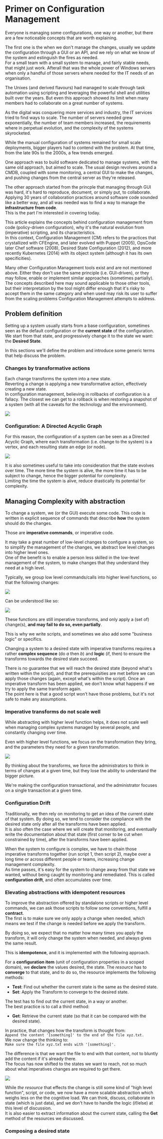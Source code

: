 # Primer on Configuration Management

Everyone is managing some configurations, one way or another, but there are a few noticeable
concepts that are worth explaining.  

The first one is the when we don't manage the changes, usually we update the configuration through
a GUI or an API, and we rely on what we know of the system and estinguish the fires as needed.  
For a small team with a small system to manage, and fairly stable needs, that might just work.
Afterall that was the whole power of Windows servers when only a handful of those servers where needed
for the IT needs of an organisation.

The Unixes (and derived flavours) had managed to scale through task automation using scripting and 
leveraging the powerful shell and utilities built over the years. But even this approach showed its limit
when many members had to collaborate on a great number of systems. 

As the digital was conquering more services and industry, the IT services tried to find ways to
scale. The number of servers needed grew exponentially, the number of team members increased, the
requirements where in perpetual evolution, and the complexity of the systems skyrocketed.  

While the manual configuration of systems remained for small scale deployments, bigger players had to 
contend with the problem. At that time, from the late 90s to the 2000s, a few trends emerged.

One approach was to build software dedicated to manage systems, with the same old approach, but aimed to scale.
The usual design revolves around a CMDB, coupled with some monitoring, a central GUI to make the changes,
and pushing changes from the central server as they're released. 

The other approach started from the princple that managing through GUI was hard, it's hard to reproduce, 
document, or simply put, to collaborate. Applying 30 years of collaboration practices around software code
sounded like a better way, and all was needed was to find a way to manage the **infrastructure from code**.  
This is the part I'm interested in covering today.

This article explains the concepts behind configuration management from code (policy-driven configuration),
why it's the natural evolution from (imperative) scripting, and its characteristics.  
In this context, Configuration Management (CM) refers to the practices that crystallized with CFEngine,
and later evolved with Puppet (2005), OpsCode later Chef software (2008), Desired State Configuration
(2012), and more recently Kubernetes (2014) with its object system (although it has its own specificities).

Many other Configuration Management tools exist and are not mentioned above. Either they don't use the same
principle (i.e. GUI-driven), or they may follow, enable or implement similar approaches (sometimes partially).
The concepts described here may sound applicable to those other tools, but their interpretation by the tool
might differ enough that it's risky to accept them in the same category and when used may risk its user
to suffer from the scaling problems Configuration Management attempts to address.

## Problem definition

Setting up a system usually starts from a base configuration, sometimes seen as the default configuration or
the **current state** of the configuration. We start from that state, and progressively change it to the
state we want: the **Desired State**.  

In this sections we'll define the problem and introduce some generic terms that help discuss the problem.

### Changes by transformative actions

Each change transforms the system into a new state.  
Reverting a change is applying a new transformative action, effectively creating a new state.  
In configuration management, believing in rollbacks of configuration is a fallacy. The closest we can get to a
rollback is when restoring a snapshot of a system (with all the caveats for the technology and the environment).

<img src="./assets/transform.png" />

### Configuration: A Directed Acyclic Graph

For this reason, the configuration of a system can be seen as a Directed Acyclic Graph, where each transformation
(i.e. change to the system) is a vertex, and each resulting state an edge (or node).

<img src="./assets/DAG.png">

It is also sometimes useful to take into consideration that the state evolves over time. The more time the system
is alive, the more time it has to be subject to change, hence the bigger potential for complexity.  
Limiting the time the system is alive, reduce drastically its potential for complexity.

## Managing Complexity with abstraction

To change a system, we (or the GUI) execute some code.
This code is written in explicit sequence of commands that describe **how** the system
should do the changes.  

Those are **imperative commands**, or imperative code.

It may take a great number of low-level changes to configure a system, so to simplify the management
of the changes, we abstract low level changes into higher level ones.  
One of the benefit is to enable a person less skilled in the low-level management of the system, to make changes that 
they understand they need at a high level.

Typically, we group low level commands/calls into higher level
functions, so that the following changes:  

<img src="./assets/low_level_cmds.png">

Can be understood like so:

<img src="./assets/high_level_function.png" />

These functions are still imperative transforms, and only apply a (set of) change(s),
**and may fail to do so, even partially**.  

This is why we write scripts, and sometimes we also add some "business logic" or specifics.

Changing a system to a desired state with imperative
transforms requires a rather **complex sequence**
(do _a_ then _b_) and **logic** (if, then) to ensure the transforms
towards the desired state succeed.

There is no guarantee that we will reach the desired state
(beyond what's written within the script),
and that the prerequisities are met before we can apply those
changes (again, except what's within the script).
Once an imperative transform has been applied, we don't know
what happens if we try to apply the same transform again.  
The point here is that a good script won't have those problems,
but it's not safe to make any assumptions.

### Imperative transforms do not scale well

While abstracting with higher level function helps, it does not scale
well when managing complex systems managed by several people, and constantly
changing over time.

Even with higher level functions, we focus on the transformation they bring, and the
parameters they need for a given transformation.  

<img src="./assets/chaining_imperative_transforms.png" />

By thinking about the transforms, we force the administrators to think in terms
of changes at a given time, but they lose the ability to understand the bigger picture.

We're making the configuration transactional, and the administrator focuses
on a single transaction at a given time.

### Configuration Drift

Traditionally, we then rely on monitoring to get an idea of the current 
state of that system. By doing so, we tend to consider the compliance with the 
desired state only after all the transforms have been applied.  
It is also often the case where we will create that monitoring, and eventually
write the documentation about that state (first corner to be cut when
constrained by time), after the transforms have been applied.

When the system to configure is complex, we have to chain those imperative
transforms together (run script 1, then script 2), maybe over a long time or
across different people or teams, increasing change management complexity.  
As time passes, it's easy for the system to change away from that state
we wanted, without being caught by monitoring and remediated. This is called
**configuration drift**, and often accumulates over time.

### Elevating abstractions with **idempotent** resources

To improve the abstraction offered by standalone scripts or higher level
commands, we can ask those scripts to follow some conventions, fulfill a **contract**.  
The first is to make sure we only apply a change when needed,
which means we test if the change is needed before we apply the transform.  

By doing so, we expect that no matter how many times you apply the transform,
it will only change the system when needed, and always gives the same result.  

This is **idempotence**, and it is implemented with the following approach.

For a **configuration item** (unit of configuration properties in a scoped domain),
we **declare** the values desired, the state.
The _resource_ has to **converge** to that state, and to do so, the resource
implements the following methods:
- **Test**: Find out whether the current state is the same as the desired state.
- **Set**: Apply the Transform to converge to the desired state.

The test has to find out the current state, in a way or another.  
The best practice is to call a third method:
- **Get**: Retrieve the current state (so that it can be compared with the desired state).

In practice, that changes how the transform is thought from:  
`Append the content '[something]' to the end of the file xyz.txt.`  
We now change the thinking to:  
`Make sure the file xyz.txt ends with '[something]'.`

The difference is that we want the file to end with that content, not to bluntly
add the content if it's already there.  
The focus has now shifted to the states we want to reach, not so much about what
imperatives changes are required to get there.

<img src="./assets/DAG_of_states.png" />

While *the resource* that effects the change is still some kind of "high level function",
script, or code, we now have a more scalable abstraction which weighs less on the
the cognitive load. We can think, discuss, collaborate in state (which is just data),
and we don't have to handle the logic (if/else) at this level of discussion.  
It is also easier to extract information about the current state, calling the **Get**
method of the resources we discussed.

### Composing a desired state

